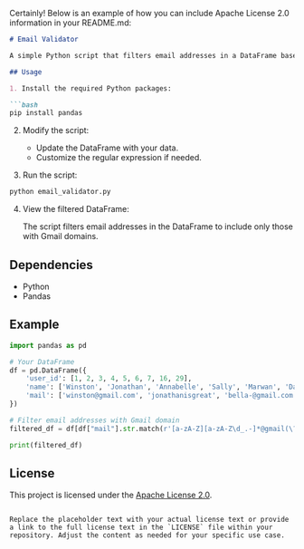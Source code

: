 Certainly! Below is an example of how you can include Apache License 2.0 information in your README.md:

```markdown
# Email Validator

A simple Python script that filters email addresses in a DataFrame based on a Gmail domain.

## Usage

1. Install the required Python packages:

```bash
pip install pandas
```

2. Modify the script:

   - Update the DataFrame with your data.
   - Customize the regular expression if needed.

3. Run the script:

```bash
python email_validator.py
```

4. View the filtered DataFrame:

   The script filters email addresses in the DataFrame to include only those with Gmail domains.

## Dependencies

- Python
- Pandas

## Example

```python
import pandas as pd

# Your DataFrame
df = pd.DataFrame({
    'user_id': [1, 2, 3, 4, 5, 6, 7, 16, 29],
    'name': ['Winston', 'Jonathan', 'Annabelle', 'Sally', 'Marwan', 'David', 'Shapiro', 'James', 'Kiruthik'],
    'mail': ['winston@gmail.com', 'jonathanisgreat', 'bella-@gmail.com', 'sally.come@gmail.com', 'quarz#2020@gmail.com', 'david69@gmail.com', '.shapo@hotmail.com', 'kk1329@outlook.com', 'kirthik13@hotmail.com']
})

# Filter email addresses with Gmail domain
filtered_df = df[df["mail"].str.match(r'[a-zA-Z][a-zA-Z\d_.-]*@gmail(\?com)?\.com$')]

print(filtered_df)
```

## License

This project is licensed under the [Apache License 2.0](LICENSE).
```

Replace the placeholder text with your actual license text or provide a link to the full license text in the `LICENSE` file within your repository. Adjust the content as needed for your specific use case.
